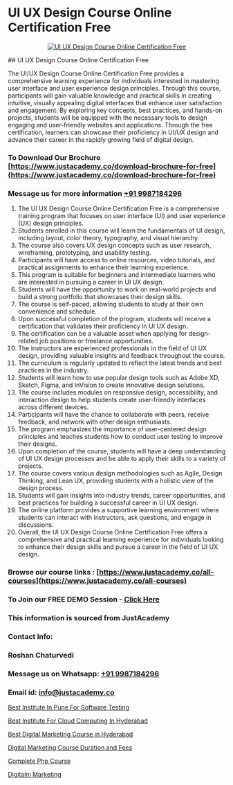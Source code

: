 # UI UX Design Course Online Certification Free

<p align="center">
  <a href="https://justacademy.co/all-courses">
    <img src="https://i.ibb.co/P5KtSQ2/ui-ux.png" alt="UI UX Design Course Online Certification Free">
  </a>
</p>
## UI UX Design Course Online Certification Free

The UI/UX Design Course Online Certification Free provides a comprehensive learning experience for individuals interested in mastering user interface and user experience design principles. Through this course, participants will gain valuable knowledge and practical skills in creating intuitive, visually appealing digital interfaces that enhance user satisfaction and engagement. By exploring key concepts, best practices, and hands-on projects, students will be equipped with the necessary tools to design engaging and user-friendly websites and applications. Through the free certification, learners can showcase their proficiency in UI/UX design and advance their career in the rapidly growing field of digital design.
### To Download Our Brochure [https://www.justacademy.co/download-brochure-for-free](https://www.justacademy.co/download-brochure-for-free)
### Message us for more information [+91 9987184296](https://api.whatsapp.com/send?phone=919987184296)
1) The UI UX Design Course Online Certification Free is a comprehensive training program that focuses on user interface (UI) and user experience (UX) design principles.
2) Students enrolled in this course will learn the fundamentals of UI design, including layout, color theory, typography, and visual hierarchy.
3) The course also covers UX design concepts such as user research, wireframing, prototyping, and usability testing.
4) Participants will have access to online resources, video tutorials, and practical assignments to enhance their learning experience.
5) This program is suitable for beginners and intermediate learners who are interested in pursuing a career in UI UX design.
6) Students will have the opportunity to work on real-world projects and build a strong portfolio that showcases their design skills.
7) The course is self-paced, allowing students to study at their own convenience and schedule.
8) Upon successful completion of the program, students will receive a certification that validates their proficiency in UI UX design.
9) The certification can be a valuable asset when applying for design-related job positions or freelance opportunities.
10) The instructors are experienced professionals in the field of UI UX design, providing valuable insights and feedback throughout the course.
11) The curriculum is regularly updated to reflect the latest trends and best practices in the industry.
12) Students will learn how to use popular design tools such as Adobe XD, Sketch, Figma, and InVision to create innovative design solutions.
13) The course includes modules on responsive design, accessibility, and interaction design to help students create user-friendly interfaces across different devices.
14) Participants will have the chance to collaborate with peers, receive feedback, and network with other design enthusiasts.
15) The program emphasizes the importance of user-centered design principles and teaches students how to conduct user testing to improve their designs.
16) Upon completion of the course, students will have a deep understanding of UI UX design processes and be able to apply their skills to a variety of projects.
17) The course covers various design methodologies such as Agile, Design Thinking, and Lean UX, providing students with a holistic view of the design process.
18) Students will gain insights into industry trends, career opportunities, and best practices for building a successful career in UI UX design.
19) The online platform provides a supportive learning environment where students can interact with instructors, ask questions, and engage in discussions.
20) Overall, the UI UX Design Course Online Certification Free offers a comprehensive and practical learning experience for individuals looking to enhance their design skills and pursue a career in the field of UI UX design.

### Browse our course links : [https://www.justacademy.co/all-courses](https://www.justacademy.co/all-courses) 
### To Join our FREE DEMO Session - [Click Here](https://www.justacademy.co/register-for-course-demo)


### This information is sourced from JustAcademy
### Contact Info:
### Roshan Chaturvedi
### Message us on Whatsapp: [+91 9987184296](https://api.whatsapp.com/send?phone=919987184296)
### Email id: [info@justacademy.co](mailto:info@justacademy.co)
                
[Best Institute In Pune For Software Testing](https://www.linkedin.com/pulse/best-institute-pune-software-testing-justacademy-mumbai-s7oac?trackingId=0mudUow3W1f05mq94GUbtQ%3D%3D&lipi=urn%3Ali%3Apage%3Ad_flagship3_showcase_admin%3BQONBiiZYS52%2BUVT4s6K24g%3D%3D)

[Best Institute For Cloud Computing In Hyderabad](https://www.linkedin.com/pulse/best-institute-cloud-computing-hyderabad-tnjic?trackingId=71s0%2Bs8Exgr2kMJIyo5jtQ%3D%3D&lipi=urn%3Ali%3Apage%3Ad_flagship3_company_admin%3Bl%2F2BBmIARsmtdD8COUq0ig%3D%3D)

[Best Digital Marketing Course in Hyderabad](https://medium.com/@justacademytraining/best-digital-marketing-course-in-hyderabad-0da5073e32f7)

[Digital Marketing Course Duration and Fees](https://medium.com/@namusn/digital-marketing-course-duration-and-fees-ee70ff33c50e)

[Complete Php Course](https://justacademyin.github.io/justacademy/complete-php-course)

[Digitalni Marketing](https://justacademyin.github.io/Articles/Digitalni-Marketing)

